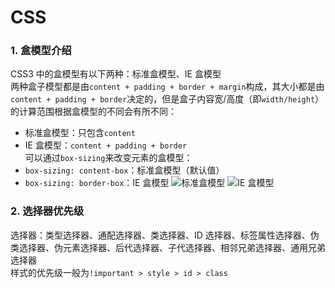 # CSS
### 1. 盒模型介绍  
CSS3 中的盒模型有以下两种：标准盒模型、IE 盒模型  
两种盒子模型都是由`content + padding + border + margin`构成，其大小都是由`content + padding + border`决定的，但是盒子内容宽/高度（即`width/height`）的计算范围根据盒模型的不同会有所不同：  
- 标准盒模型：只包含`content`
- IE 盒模型：`content + padding + border`  
可以通过`box-sizing`来改变元素的盒模型：
- `box-sizing: content-box`：标准盒模型（默认值）  
- `box-sizing: border-box`：IE 盒模型
![标准盒模型](/css/1.png "标准盒模型")
![IE 盒模型](/css/2.png "IE 盒模型")

### 2. 选择器优先级
选择器：类型选择器、通配选择器、类选择器、ID 选择器、标签属性选择器、伪类选择器、伪元素选择器、后代选择器、子代选择器、相邻兄弟选择器、通用兄弟选择器  
样式的优先级一般为`!important > style > id > class`